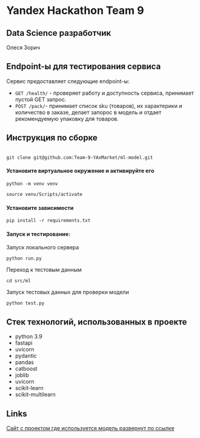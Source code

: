 # Yandex Hackathon Team 9

##  Data Science разработчик
Олеся Зорич
## Endpoint-ы для тестирования сервиса
Сервис предоставляет следующие endpoint-ы:

* ```GET /health/``` - проверяет работу и доступность сервиса, принимает пустой GET запрос.
* ```POST /pack/```- принимает список sku (товаров), их характерики и количество в заказе, делает запорос в модель и отдает рекомендуемую упаковку для товаров.

## Инструкция по сборке
###### 
```
git clone git@github.com:Team-9-YAxMarket/ml-model.git
```
#### Установите виртуальное окружение и активируйте его
```
python -m venv venv
```
```
source venv/Scripts/activate
```
#### Установите зависимости
```
pip install -r requirements.txt
```
#### Запуск и тестирование:
Запуск локального сервера
```
python run.py
```
Переход к тестовым данным
```
cd src/ml
```
Запуск тестовых данных для проверки модели
```
python test.py
```

## Стек технологий, использованных в проекте


* python 3.9
* fastapi
* uvicorn
* pydantic
* pandas
* catboost
* joblib
* uvicorn
* scikit-learn 
* scikit-multilearn
## Links

[Сайт с проектом где используется модель развернут по ссылке](http://ivr.sytes.net:9009/)